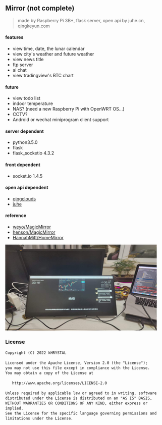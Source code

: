 ## Mirror (not complete) 

> made by Raspberry Pi 3B+, flask server, open api by juhe.cn, qingkeyun.com


#### features
* view time, date, the lunar calendar
* view city's weather and future weather
* view news title
* ftp server
* ai chat
* view tradingview's BTC chart

#### future
* view todo list
* indoor temperature
* NAS? (need a new Raspberry Pi with OpenWRT OS...)
* CCTV?
* Android or wechat miniprogram client support

#### server dependent
* python3.5.0
* flask
* flask_socketio 4.3.2

#### front dependent 
* socket.io 1.4.5

#### open api dependent
* [qingclouds](http://www.qingclouds.com/)
* [juhe](https://www.juhe.cn/)

#### reference
* [weyo/MagicMirror](https://github.com/weyo/MagicMirror)
* [henson/MagicMirror](https://github.com/henson/MagicMirror)
* [HannahMitt/HomeMirror](https://github.com/HannahMitt/HomeMirror)

<img src="https://github.com/kHRYSTAL/Mirror/blob/master/screenshot/server_run_demo_20220715.jpg" width="480" height="272"/><br/>


### License
```License
Copyright (C) 2022 kHRYSTAL

Licensed under the Apache License, Version 2.0 (the "License");
you may not use this file except in compliance with the License.
You may obtain a copy of the License at

   http://www.apache.org/licenses/LICENSE-2.0

Unless required by applicable law or agreed to in writing, software
distributed under the License is distributed on an "AS IS" BASIS,
WITHOUT WARRANTIES OR CONDITIONS OF ANY KIND, either express or implied.
See the License for the specific language governing permissions and
limitations under the License.
```